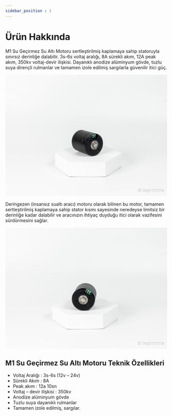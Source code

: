 ```yaml
---
sidebar_position : 1
---
```


# Ürün Hakkında

M1 Su Geçirmez Su Altı Motoru sertleştirilmiş kaplamaya sahip statoruyla sınırsız derinliğe dalabilir. 3s-6s voltaj aralığı, 8A sürekli akım, 12A peak akım, 350kv voltaj-devir ilişkisi. Dayanıklı anodize alüminyum gövde, tuzlu suya dirençli rulmanlar ve tamamen izole edilmiş sargılarla güvenilir itici güç.

![M1 Su geçirmez sualtı motoru](./image/motorlar-2.jpg)

Deringezen (insansız sualtı aracı) motoru olarak bilinen bu motor, tamamen sertleştirilmiş kaplamaya sahip stator kısmı sayesinde neredeyse limitsiz bir derinliğe kadar dalabilir ve aracınızın ihtiyaç duyduğu itici olarak vazifesini sürdürmesini sağlar.

![M1 Su geçirmez sualtı motoru](./image/motorlar-5.jpg)


## M1 Su Geçirmez Su Altı Motoru Teknik Özellikleri

- Voltaj Aralığı : 3s-6s (12v – 24v)
- Sürekli Akım : 8A
- Peak akım : 12a 10sn
- Voltaj – devir ilişkisi : 350kv
- Anodize alüminyum gövde
- Tuzlu suya dayanıklı rulmanlar
- Tamamen izole edilmiş, sargılar.